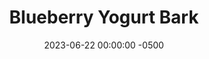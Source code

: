 ---
layout: post
title:  "Blueberry Yogurt Bark"
date:   2023-06-22 00:00:00 -0500
categories: 
- Recipes
- Finger Foods
permalink: /recipes/yogurt-bark
image: /assets/Food/Finger Food/Yogurt Bark/bark-cover.jpg
ing: bark-ing
facts: bark-facts
Prep: 15
Rest: 
Cook: 
Source1: https://hannahmageerd.com/peanut-butter-chocolate-greek-yogurt-bark/
Source2: 
tags: 
- peanut butter
- honey
- pb2
- berries
- berry
- freezer
- banana
- chocolate
- chip
Description: Yogurt bark is a very simple snack you can keep in your freezer indefinitely and eat at any point. It's highly customizable too, just mix in different ingredients until you like the taste, and top with whatever you have on hand.
Instructions: 
- Line a cookie sheet with parchment paper<br><br>

- Mix yogurt, peanut butter, and honey in a medium bowl<br><br>

- Spread mixture onto a cookie sheet and top with blueberries.<br><br>

- Freeze until firm, at least an hour.  Slice<br><br>
- <center><img src="/assets/Food/Finger Food/Yogurt Bark/bark-4.jpg" alt="" class="instruction-image"></center><br>
---